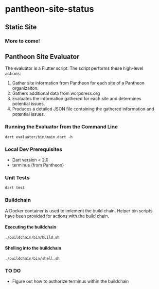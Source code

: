 # pantheon-site-status

## Static Site

### More to come!

## Pantheon Site Evaluator

The evaluator is a Flutter script. The script performs these high-level actions:

1. Gather site information from Pantheon for each site of a Pantheon organizaiton.
2. Gathers additional data from worpdress.org
3. Evaluates the information gathered for each site and determines potential issues.
4. Produces a detailed JSON file containing the gathered information and potential issues.

### Running the Evaluator from the Command Line

```dart evaluator/bin/main.dart -h```

### Local Dev Prerequisites
- Dart version < 2.0
- terminus (from Pantheon)

### Unit Tests
`dart test`

### Buildchain
A Docker container is used to imlement the build chain. Helper bin scripts have been provided for actions with the build chain.

#### Executing the buildchain
`./buildchain/bin/build.sh`

#### Shelling into the buildchain
`./buildchain/bin/shell.sh`

### TO DO

- Figure out how to authorize terminus within the buildchain